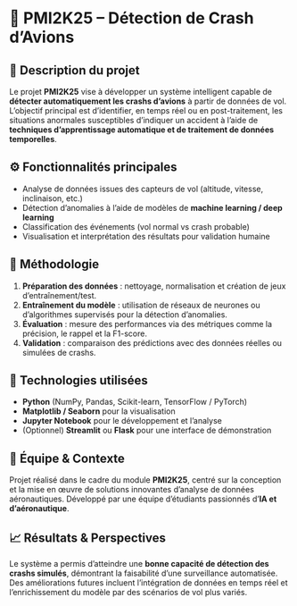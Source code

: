 # 🛫 PMI2K25 – Détection de Crash d’Avions

## 🧩 Description du projet

Le projet **PMI2K25** vise à développer un système intelligent capable de **détecter automatiquement les crashs d’avions** à partir de données de vol.
L’objectif principal est d’identifier, en temps réel ou en post-traitement, les situations anormales susceptibles d’indiquer un accident à l’aide de **techniques d’apprentissage automatique et de traitement de données temporelles**.

## ⚙️ Fonctionnalités principales

* Analyse de données issues des capteurs de vol (altitude, vitesse, inclinaison, etc.)
* Détection d’anomalies à l’aide de modèles de **machine learning / deep learning**
* Classification des événements (vol normal vs crash probable)
* Visualisation et interprétation des résultats pour validation humaine

## 🧠 Méthodologie

1. **Préparation des données** : nettoyage, normalisation et création de jeux d’entraînement/test.
2. **Entraînement du modèle** : utilisation de réseaux de neurones ou d’algorithmes supervisés pour la détection d’anomalies.
3. **Évaluation** : mesure des performances via des métriques comme la précision, le rappel et la F1-score.
4. **Validation** : comparaison des prédictions avec des données réelles ou simulées de crashs.

## 🧰 Technologies utilisées

* **Python** (NumPy, Pandas, Scikit-learn, TensorFlow / PyTorch)
* **Matplotlib / Seaborn** pour la visualisation
* **Jupyter Notebook** pour le développement et l’analyse
* (Optionnel) **Streamlit** ou **Flask** pour une interface de démonstration

## 👥 Équipe & Contexte

Projet réalisé dans le cadre du module **PMI2K25**, centré sur la conception et la mise en œuvre de solutions innovantes d’analyse de données aéronautiques.
Développé par une équipe d’étudiants passionnés d’**IA et d’aéronautique**.

## 📈 Résultats & Perspectives

Le système a permis d’atteindre une **bonne capacité de détection des crashs simulés**, démontrant la faisabilité d’une surveillance automatisée.
Des améliorations futures incluent l’intégration de données en temps réel et l’enrichissement du modèle par des scénarios de vol plus variés.
